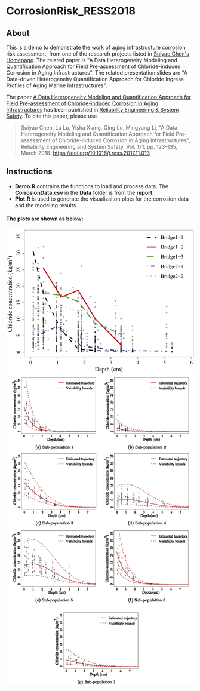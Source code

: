 # CorrosionRisk_RESS2018
## About
This is a demo to demonstrate the work of aging infrastructure corrosion risk assessment, from one of the research projects listed in [Suiyao Chen's Homepage](https://sites.google.com/mail.usf.edu/suiyaochen-professional/publication?authuser=0). The related paper is "A Data Heterogeneity Modeling and Quantification Approach for Field Pre-assessment of Chloride-induced Corrosion in Aging Infrastructures". The related presentation slides are "A Data-driven Heterogeneity Quantification Approach for Chloride Ingress Profiles of Aging Marine Infrastructures".

The paper [A Data Heterogeneity Modeling and Quantification Approach for Field Pre-assessment of Chloride-induced Corrosion in Aging Infrastructures](https://www.researchgate.net/publication/321287896_A_Data_Heterogeneity_Modeling_and_Quantification_Approach_for_Field_Pre-assessment_of_Chloride-induced_Corrosion_in_Aging_Infrastructures) has been published in [Reliability Engineering & System Safety](https://www.sciencedirect.com/science/article/pii/S095183201630847X). To cite this paper, please use 
> Suiyao Chen⁠, Lu Lu⁠, Yisha Xiang⁠, Qing Lu⁠, Mingyang Li⁠, "A Data Heterogeneity Modeling and Quantification Approach for Field Pre-assessment of Chloride-induced Corrosion in Aging Infrastructures", Reliability Engineering and System Safety, Vol. 171, pp. 123–135, March 2018. https://doi.org/10.1016/j.ress.2017.11.013

## Instructions

- **Demo.R** contrains the functions to load and process data. The **CorrosionData.csv** in the **Data** folder is from the **report**. 
- **Plot.R** is used to generate the visualizaiton plots for the corrosion data and the modeling results. 

#### The plots are shown as below:
![](Plot_all.png)
![](Plot_results.png)

